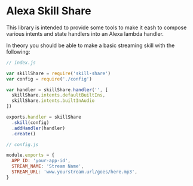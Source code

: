 # Alexa Skill Share

This library is intended to provide some tools to make it eash to compose various intents and state handlers into an Alexa lambda handler.

In theory you should be able to make a basic streaming skill with the following:

```js
// index.js

var skillShare = require('skill-share')
var config = require('./config')

var handler = skillShare.handler('', [
  skillShare.intents.defaultBuiltIns,
  skillShare.intents.builtInAudio
])

exports.handler = skillShare
  .skill(config)
  .addHandler(handler)
  .create()
```

```js
// config.js

module.exports = {
  APP_ID: 'your-app-id',
  STREAM_NAME: 'Stream Name',
  STREAM_URL: 'www.yourstream.url/goes/here.mp3',
}

